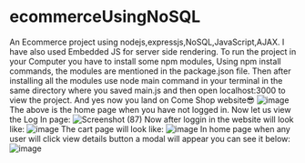 # ecommerceUsingNoSQL
An Ecommerce project using nodejs,expressjs,NoSQL,JavaScript,AJAX.
I have also used Embedded JS for server side rendering.
To run the project in your Computer you have to install some npm modules,
Using npm install commands, the modules are mentioned in the package.json file.
Then after installing all the modules use node main command in your terminal in the same directory
where you saved main.js and then open localhost:3000 to view the project.
And yes now you land on Come Shop website😎
![image](https://user-images.githubusercontent.com/121314308/227178684-7e55a777-122f-4e42-bcf0-8ee76b169af3.png)
The above is the home page when you have not logged in.
Now let us view the Log In page:
![Screenshot (87)](https://user-images.githubusercontent.com/121314308/227179773-b089ef13-298c-413a-bfe5-ee9ff44dfade.png)
Now after loggin in the website will look like:
![image](https://user-images.githubusercontent.com/121314308/227180643-ce86cefc-8816-4849-866c-d86d9585c95c.png)
The cart page will look like:
![image](https://user-images.githubusercontent.com/121314308/227181250-fd168bbb-cae1-44fd-a3f0-dbe4dc1d96a5.png)
In home page when any user will click view details button a modal will appear you can see it below:
![image](https://user-images.githubusercontent.com/121314308/227181665-30bbcc25-1ba8-46ca-87a8-6e7a7847fbff.png)
